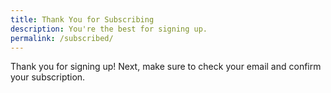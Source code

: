```yaml
---
title: Thank You for Subscribing
description: You're the best for signing up.
permalink: /subscribed/
---
```


Thank you for signing up! Next, make sure to check your email and confirm your subscription.
